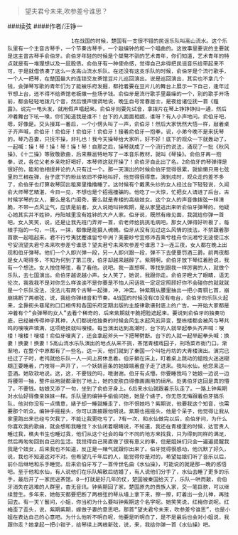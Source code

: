 > 望夫君兮未来,吹参差兮谁思？

###续弦
####作者/汪铮一

						1在战国的时候，楚国有一支很不错的民谣乐队叫高山流水。这个乐队里有一个主音古琴手，一个节奏古琴手，一个敲编钟的和一个唱曲的。这故事里要说的主要就是这主音古琴手俞伯牙。俞伯牙年轻的时候是个桀骜不驯的艺术青年，你们知道，艺术青年的特点就是有一堆理想以及一屁股债。俞伯牙有一种使命感，觉得自己非得把民谣音乐给带起来不可，于是就借债凑了这么一支高山流水乐队。在还没有这支乐队的时候，俞伯牙是个流行歌手，一个人一把琴，在楚国最大的连锁交友茶馆豆片儿巡回演出。说是巡回演出，其实也不拿几个钱，会弹琴写歌的青年们为了能被乐府发掘，都抢着要在豆片儿的舞台上展示一下自己，逢年过节想上台，还不得不给茶馆老板缴一些场子钱。俞伯牙是流行歌手里最噪的一个，别的歌手开场前，都会轻轻地拨几个音，然后慢声慢调地说，晚生自号常春居士，是夜给诸位抚一首《薤露》。说完一甩头发，就用假声唱起来。俞伯牙则要先试音，拿拨片在琴上铮铮铮扫一通，然后冲着舞台下吼一嗓，你们知道我是谁不！台下的人面面相觑，谁呀？有人小声地问。俞伯牙吧，嗯，好像是。交头接耳一番后，一个小愣头叫了一声，俞伯牙！然后大家恍然大悟一样，敲着桌子齐声喊，俞伯牙！俞伯牙！俞伯牙！俞伯牙！接着俞伯牙一抱拳，说，小弟今晚不是来抚琴的，琴乃吾妻，只抚不操，非礼也！我今天操琴给大家听，好不好！底下的观众一下就轰动了，一起喊：操！琴！操！琴！操！琴！自那之后，操琴就成了一个流行的说法，涌现了一批《秋风操》、《十二操》等致敬歌曲，后来蔡邕特地写了一本音乐教材，就叫《琴操》。俞伯牙再一抱拳，说，各位父老乡亲吃好喝好，本琴师这就开操了！俞伯牙自此出了名。2俞伯牙的琴弹得是很好的，能和他相提并论的人只有过一个。那一天演出的时候俞伯牙觉得很累，就偷懒只用七弦里的三根在弹，台子底下的粉丝依旧不停地叫好，他觉得很得意。演到戌时，观众走的差不多了，俞伯牙也打算收琴回出租房里撸撸睡了。这时候有个戴黑头纱的女人经过台下轻轻说，久闻俞大师琴艺精湛，今日一见，不想也是个招摇撞骗的。他吃了一大惊，忙把女人请进了后台。古时候学琴的女人，要么是名门闺秀，要么就是青楼的高级妓女。这个女人的声音像拨弦一样清脆，不带一点风尘气，应该是前者。女人说她叫钟紫期，是从家里逃出来听俞伯牙弹琴的。他疑心她其实并不姓钟，丹阳城里没有姓钟的大户人家。伯牙说，既然有缘见面，我就给你弹一首吧。女人笑笑，说，还是让我先班门弄斧一首，俞老师给挑挑毛病吧。那女人弹得好听极了，每根手指的一勾，一挑，一抹，都像是能摄人魂魄。伯牙从没有见过这么风情的技法，不禁跟着那首歌一起唱起来。君不行兮夷犹蹇谁留兮中洲？美要眇兮宜修沛吾乘兮桂舟令沅湘兮无波使江水兮安流望夫君兮未来吹参差兮谁思？望夫君兮未来吹参差兮谁思？3一连三夜，女人都在晚上出现和伯牙弹琴。他们一个人即兴弹一段，另一人即兴跟一段，弹不下去便要罚酒三爵。前两夜都是女人喝得多，不知为何到了第三夜，伯牙却越来越醉了。紫期啊，俞伯牙放下琴红着脸说，我有一个想法。女人按住琴弦，看了看他。说吧。我一直想啊，等找到跟我一样厉害的人，就做个乐队，去七国演出。俞伯牙越说越小声。女人笑了，她说，我跟你走。俞伯牙瞪大了眼睛，语无伦次，我我我不是对你怎么样诶诶不是你要是不怕人闲话我一定定定照顾好你不会碰你的就就就是一个乐队没法，没法儿有两个古琴一起弹，冲，冲突。钟紫期从腰里抽出一把小青铜匕首，崩崩挑断了两根弦，说，我给你弹根音和节奏。4战国的时候没有CD没有电台，俞伯牙的乐队火起来，全靠街头巷尾的口口相传和各国乐府定期出版的主旋律歌谱封底上的广告。一开始大家都是冲着有个“会弹琴的女人”去看个稀奇的，后来紫期就干脆把脸遮起来。要说到俞伯牙的独奏功底，已经被传得神乎其神，人们都说他独奏的时候会风生水起风云异变，整栋楼都会被风与琴共鸣的嗖嗖声填满，这项绝技就叫嗖楼。每当演出达到高潮时，台下的人就举起拳头齐声喊：嗖楼！嗖楼！嗖楼！俞伯牙嗖爽了，还会拿起斧头一下把琴劈断。台下的人就一起举起拳头喊：换妻！换妻！换妻！5高山流水乐队演出的地点从来不挑，茶馆青楼戏园子，刑场菜市衙门口。渐渐地，在整个中原都有了一些名。这一天，他们就到了秦国一个叫牡丹坊的大青楼演出。演完已经过了子时，老鸨就给乐队一人一间上房休息着。伯牙躺在床上，盯着桌上跳动的蜡烛火迷迷糊糊正要睡着，门吱呀一声开了，一个妖娆苗条的姑娘端着盘子走了进来。我叫水仙，给您来送一壶酒。她软软地说。这，这，不要钱的吗，哦谢谢。伯牙有点懵。你要睡我吗？姑娘一边说一边将腰带一抽，整件丝袍就都滑到了地上，她的皮肤白得像画画用的绢帛。处男伯牙这回是真的懵了。不要钱。姑娘又添了一句，坐到了俞伯牙身上。6后来水仙就跟着乐队走了。一路上钟紫期对水仙好得像亲妹妹一样。乐队里的编钟手偷偷问她，她是个婊子，你无怨无悔跟着伯牙搞乐队，他对你没有一点情意，婊子却一睡就睡走了，你不恨她吗？紫期说，他要我这个知音，也需要那个听众。编钟手摇摇头，你可以直接跟他明说。紫期也摇摇头，他是个呆子，他觉得让我从家里跑出来已经亏欠我了，不能让我更吃亏了。7有一次，和水仙做完以后，俞伯牙问，为什么你喜欢我的歌曲，就会想和我睡觉？水仙闭着眼睛说，不知道，我还在青楼里的时候，达官贵人睡过我，樵夫书生也睡过我，他们从这个社会的每个不同的地方来找我，只为得到同样的满足，然后再匆匆回到自己的生活。我觉得自己简直做了很有意义的事，但是姐妹们只会一遍遍提醒我我是个妓女，后来我也不知道，反正是一赌气就跟你出来了。伯牙觉得很感动，他沉默了好久，说，我也不知道这对不对。但希望几千年后的人，能觉得你是对的，希望姑娘们听了音乐以后，前仆后继地和乐手睡觉。后来俞伯牙写了一首传世名曲《水仙操》，可能说的就是那一晚的感悟吧。至于他和水仙，有人说他们在乐队解散后结婚了，有人说他们分手了，水仙去睡了更多的乐手，最后开了一家民谣茶馆。8一打就是好几年的仗，楚国被秦国给灭了，乐队一哄而散，俞伯牙消失在逃难的人群里，杳无音讯。钟紫期回了家，楚国原先的贵族人家，交一笔巨款，可以继续营生。多年来，她每天都要把断了两根弦的琴从墙上拿下来，擦一擦，盯着出一会儿神，再挂回去。有一天丫鬟问，小姐，你当初为什么要叫钟紫期这个名字呢。她笑笑说，红梅你说呢。红梅歪了歪头，说，紫期紫期，嫁做子妻的意思吧。那首“望夫君兮未来，吹参差兮谁思”，也是小姐在表达自己的心意吧。为什么他听不明白呢，他要是听明白了，是不是最后也会对小姐说，我跟你走？她拿起一把小钳子，给琴续上两根新弦，说，来，我给你弹一首《水仙操》吧。			  		